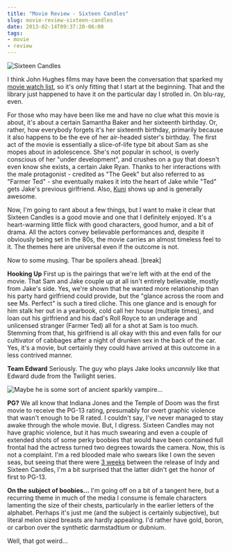 ```yaml
---
title: "Movie Review - Sixteen Candles"
slug: movie-review-sixteen-candles
date: 2013-02-14T09:37:20-06:00
tags:
- movie
- review
---
```

![](http://images.dxprog.com/blog/sixteen_candles.jpg "Sixteen Candles")

I think John Hughes films may have been the conversation that sparked my [movie watch list](http://whatshouldmattwatch.com), so it's only fitting that I start at the beginning. That and the library just happened to have it on the particular day I strolled in. On blu-ray, even.

For those who may have been like me and have no clue what this movie is about, it's about a certain Samantha Baker and her sixteenth birthday. Or, rather, how everybody forgets it's her sixteenth birthday, primarily because it also happens to be the eve of her air-headed sister's birthday. The first act of the movie is essentially a slice-of-life type bit about Sam as she mopes about in adolescence. She's not popular in school, is overly conscious of her "under development", and crushes on a guy that doesn't even know she exists, a certain Jake Ryan. Thanks to her interactions with the male protagonist - credited as "The Geek" but also referred to as "Farmer Ted" - she eventually makes it into the heart of Jake while "Ted" gets Jake's previous girlfriend. Also, [Kuni](http://www.youtube.com/watch?v=KezvwARhBIc) shows up and is generally awesome.

Now, I'm going to rant about a few things, but I want to make it clear that Sixteen Candles is a good movie and one that I definitely enjoyed. It's a heart-warming little flick with good characters, good humor, and a bit of drama. All the actors convey believable performances and, despite it obviously being set in the 80s, the movie carries an almost timeless feel to it. The themes here are universal even if the outcome is not.

Now to some musing. Thar be spoilers ahead. [break]

**Hooking Up**
First up is the pairings that we're left with at the end of the movie. That Sam and Jake couple up at all isn't entirely believable, mostly from Jake's side. Yes, we're shown that he wanted more relationship than his party hard girlfriend could provide, but the "glance across the room and see Ms. Perfect" is such a tired cliche. This one glance and is enough for him stalk her out in a yearbook, cold call her house (multiple times), and loan out his girlfriend and his dad's Roll Royce to an underage and unlicensed stranger (Farmer Ted) all for a shot at Sam is too much. Stemming from that, his girlfriend is all okay with this and even falls for our cultivator of cabbages after a night of drunken sex in the back of the car. Yes, it's a movie, but certainly they could have arrived at this outcome in a less contrived manner.

**Team Edward**
Seriously. The guy who plays Jake looks _uncannily_ like that Edward dude from the Twilight series.

![](http://images.dxprog.com/blog/edward_question_mark.jpg "Maybe he is some sort of ancient sparkly vampire...")

**PG?**
We all know that Indiana Jones and the Temple of Doom was the first movie to receive the PG-13 rating, presumably for overt graphic violence that wasn't enough to be R rated. I couldn't say, I've never managed to stay awake through the whole movie. But, I digress. Sixteen Candles may not have graphic violence, but it has much swearing and even a couple of extended shots of some perky boobies that would have been contained full frontal had the actress turned two degrees towards the camera. Now, this is not a complaint. I'm a red blooded male who swears like I own the seven seas, but seeing that there were [3 weeks](http://www.wolframalpha.com/input/?i=weeks+between+may+4%2C+1984+and+may+25%2C+1984) between the release of Indy and Sixteen Candles, I'm a bit surprised that the latter didn't get the honor of first to PG-13.

**On the subject of boobies...**
I'm going off on a bit of a tangent here, but a recurring theme in much of the media I consume is female characters lamenting the size of their chests, particularly in the earlier letters of the alphabet. Perhaps it's just me (and the subject is certainly subjective), but literal melon sized breasts are hardly appealing. I'd rather have gold, boron, or carbon over the synthetic darmstadtium or dubnium.

Well, that got weird...
